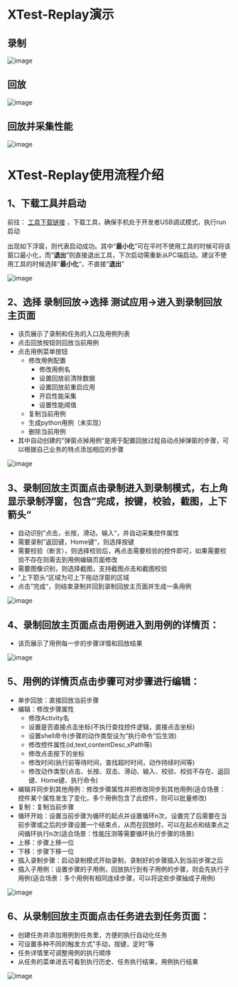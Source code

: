 # XTest-Replay演示
## 录制
![image](https://github.com/y-grey/XTest/blob/master/screenshot/Replay/record.gif)

## 回放
![image](https://github.com/y-grey/XTest/blob/master/screenshot/Replay/replay.gif)

## 回放并采集性能
![image](https://github.com/y-grey/XTest/blob/master/screenshot/Replay/replay-perf.gif)

# XTest-Replay使用流程介绍
## 1、下载工具并启动
前往： [工具下载链接](https://github.com/y-grey/XTest/releases/tag/v1.0.0) ，下载工具，确保手机处于开发者USB调试模式，执行run启动

出现如下浮窗，则代表启动成功。其中“**最小化**”可在平时不使用工具的时候可将该窗口最小化，而“**退出**”则直接退出工具，下次启动需重新从PC端启动。建议不使用工具的时候选择”**最小化**“，不直接“**退出**”

![image](https://github.com/y-grey/XTest/blob/master/screenshot/Replay/1.png)

## 2、选择 录制回放→选择 测试应用→进入到录制回放主页面
- 该页展示了录制和任务的入口及用例列表
- 点击回放按钮则回放当前用例
- 点击用例菜单按钮
  - 修改用例配置
    - 修改用例名
    - 设置回放前清除数据
    - 设置回放前重启应用
    - 开启性能采集
    - 设置性能阈值
  - 复制当前用例
  - 生成python用例（未实现）
  - 删除当前用例
- 其中自动创建的”弹窗点掉用例“是用于配置回放过程自动点掉弹窗的步骤，可以根据自己业务的特点添加相应的步骤

![image](https://github.com/y-grey/XTest/blob/master/screenshot/Replay/2.png)

## 3、录制回放主页面点击录制进入到录制模式，右上角显示录制浮窗，包含”完成，按键，校验，截图，上下箭头“
- 自动识别”点击，长按，滑动，输入“，并自动采集控件属性
- 需要录制”返回键，Home键“，则选择按键
- 需要校验（断言），则选择校验后，再点击需要校验的控件即可，如果需要校验不存在则需去到用例编辑页面修改
- 需要图像识别，则选择截图，支持截图点击和截图校验
- ”上下箭头“区域为可上下拖动浮窗的区域
- 点击”完成“，则结束录制并回到录制回放主页面并生成一条用例

![image](https://github.com/y-grey/XTest/blob/master/screenshot/Replay/3.png)

## 4、录制回放主页面点击用例进入到用例的详情页：
- 该页展示了用例每一步的步骤详情和回放结果

![image](https://github.com/y-grey/XTest/blob/master/screenshot/Replay/4.png)

## 5、用例的详情页点击步骤可对步骤进行编辑：
- 单步回放：直接回放当前步骤
- 编辑：修改步骤属性
  - 修改Activity名
  - 设置是否直接点击坐标(不执行查找控件逻辑，直接点击坐标)
  - 设置shell命令(步骤的动作类型设为”执行命令“后生效)
  - 修改控件属性(id,text,contentDesc,xPath等)
  - 修改点击按下的坐标
  - 修改时间(执行前等待时间，查找超时时间，动作持续时间等)
  - 修改动作类型(点击、长按、双击、滑动、输入、校验、校验不存在、返回键、Home键、执行命令)
- 编辑并同步到其他用例：修改步骤属性并把修改同步到其他用例(适合场景：控件某个属性发生了变化，多个用例包含了此控件，则可以批量修改)
- 复制：复制当前步骤
- 循环开始：设置当前步骤为循环的起点并设置循环n次，设置完了后需要在当前步骤或之后的步骤设置一个结束点，从而在回放时，可以在起点和结束点之间循环执行n次(适合场景：性能压测等需要循环执行步骤的场景)
- 上移：步骤上移一位
- 下移：步骤下移一位
- 插入录制步骤：启动录制模式开始录制，录制好的步骤插入到当前步骤之后
- 插入子用例：设置步骤的子用例，回放执行到有子用例的步骤，则会先执行子用例(适合场景：多个用例有相同连续步骤，可以将这些步骤抽成子用例)

![image](https://github.com/y-grey/XTest/blob/master/screenshot/Replay/5.png)

## 6、从录制回放主页面点击任务进去到任务页面：
- 创建任务并添加用例到任务里，方便的执行自动化任务
- 可设置多种不同的触发方式”手动，按键，定时“等
- 任务详情里可调整用例的执行顺序
- 从任务的菜单进去可看到执行历史、任务执行结果，用例执行结果

![image](https://github.com/y-grey/XTest/blob/master/screenshot/Replay/6.png)








